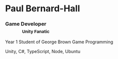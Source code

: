 <div id="header">
  <h1>Paul Bernard-Hall</h1>
  <h3>
    Game Developer <br />
    &nbsp;&nbsp;&nbsp;&nbsp;&nbsp;&nbsp;&nbsp;&nbsp;&nbsp;&nbsp;&nbsp;&nbsp;&nbsp;
    <sub>Unity Fanatic</sub>
  </h3>
</div>

<div id="bio">
  <p>Year 1 Student of George Brown Game Programming</p>
  <p>Unity, C#, TypeScript, Node, Ubuntu</p>
</div>

<!--

<div id="music">
  <sub>
    🎵 A Squire Of the
    <a href="https://www.youtube.com/@ScholastumProvost">Scholastum</a>
    at Castle Libratus 
  </sub><br />
  <sub>
    🎵 Planeswalking across the endless
    <a href="https://www.youtube.com/@chronoscapes_">Chronoscapes</a>
  </sub><br />
  <sub>
    🎵 Fellow Human
    <a href="https://www.youtube.com/watch?v=R47uzn-qFRY">Weather Channel</a>
    enjoyer
  </sub><br />
  <sub>
    🎵 Riding the
    <a href="https://www.youtube.com/watch?v=pJH7GuhqOcs">Monorail</a>
    through ዪ̵̝̠̇̄ሃ̴̧̛̣̹̽ረ̴̰̱͎̈́̍͝ቹ̷͖̲̈́͊ⶴ̴̛̻̣ͅ
  </sub>
  <details>
    <summary><h4>Expand for Much More Music</h4></summary>
    <sub>
      🎵 Marching to Bran Castle with the Great
      <a href="https://www.youtube.com/channel/UCILwGv6CVLn4B4oYdzzeUOQ">VINNTASH</a>
    </sub><br />
    <sub>
      🎵 Brooding in
      <a href="https://www.youtube.com/@OpalVessel">Opal Vessel's</a>
      Dark Ambience & Barber Beats
    </sub><br />
    <sub>
      🎵 Entirely Consumed by
      <a href="https://www.youtube.com/watch?v=GENZTmioPyU">t e l e p a t h</a>
      &nbsp; テレパシー能力者 - 星間性交
    </sub><br />
    <sub>
      🎵 At peace where the
      <a href="https://www.youtube.com/watch?v=dxO-DeAEZDM">desert sand feels warm at night</a>
      &nbsp; 夢の砂漠
      </sub><br />
    <sub>
      🎵 What is
      <a href="https://www.youtube.com/@What_Is_Mabisyo">Mabisyo</a>
    </sub>
    <br /><br />
  </details>
</div>

<hr />

<div id="tech">
  <h3>Here are some of the things I use the most:</h3>

  <p>
    <a href="https://javascript.info/">JavaScript</a> /
    <a href="https://www.typescriptlang.org/">TypeScript</a>
  </p>
  <p>
    Game Dev with <a href="https://phaser.io/">Phaser</a>
    and <a href="https://react.dev/">React</a>
  </p>
  <p>
    Image Editing with <a href="https://krita.org/en/">Krita</a> and
    <a href="https://www.aseprite.org/">Aesprite</a>
  </p>
  <p>
    2D Skeletal Animation with
    <a href="https://esotericsoftware.com/">Spine 2D</a>
  </p>
  <p>Map Editing with <a href="https://www.mapeditor.org/">Tiled</a></p>
  <p>
    Normal Map Creation with
    <a href="https://azagaya.itch.io/laigter">Laigter</a>
  </p>
  <p>Android & iOS with <a href="https://capacitorjs.com/">Capacitor</a></p>
  <p>
    Hosting on <a href="https://ubuntu.com/">Ubuntu</a> with
    <a href="https://nodejs.org/">Node.js</a>,
    <a href="https://nginx.org/">NGINX</a>, and
    <a href="https://pm2.keymetrics.io/">PM2</a>
  </p>
  <p>
    Protected with <a href="https://www.cloudflare.com/">Cloudflare</a> and
    <a href="https://certbot.eff.org/">Certbot</a>
  </p>
</div>

<div id="blog">
  <hr />
  <details open>
    <summary><h3>Blog</h3></summary>
    <hr />
    <div class="latest-post blog-post" id="Sat,Feb,1,2025">
      <h3>&nbsp;&nbsp;&nbsp;&nbsp; Sat Feb 1, 2025</h3>
    	<p>I wanted to make a post at the end of first semester, but ended up getting a very bad cold along with the kids, and by the time it went away, the second semester was starting!</p>
    	<p>First semester went really well, I got A's in everything except B in English, and I did not pass math (which I was kind of expecting from the start). However, when I realized it would be best to just retake it, it let me put a lot more work in some other courses, and I am really happy with what I was able to learn and create in them. Retaking math this semester and doing one in the summer term is not so bad.</p>
    	<p>I made a 1 min 30 second trailer for a game concept. I created 3 levels, made a navmesh and setup agents, made waypoints based on where I wanted to film, and manually recorded it. You can tell it was controlled by me holding the right mouse in edit mode because it's a little shaky. Also learned about materials, lighting, importing and modifying 3d models, and a bunch more.</p>
      <h3>Click the image below to view the video on YouTube:</h3>
      <a href="http://www.youtube.com/watch?feature=player_embedded&v=DSr4jr6KHEI" target="_blank">
        <img src="http://img.youtube.com/vi/DSr4jr6KHEI/0.jpg" alt="" width="500" />
      </a>
      <br /><br />
      <p>Another thing I have been having a lot of fun learning about is the HDRP. I am honestly surprised my laptop can handle it (mostly...) and the built in cloud and water systems are breathtaking. The ship floating is a bit shaky here because it is just matching the position / rotation of a sample of the water surface, instead of actually using buoyancy. The underwater caustics, and fog... I thought at first I didn't care about high fidelity graphics as much, until making stuff with them myself.</p>
      <table>
        <tr>
          <td width="500">
            <video src="https://github.com/user-attachments/assets/4b47b91b-4ff1-47f1-af83-357b94724dbe" controls="controls"></video>
          </td>
          <td width="0%">
          </td>
          <td width="0%">
          </td>
        </tr>
      </table>
      <br />
      <p>Overall I have spent maybe an equal amount of time between 2D and 3D. The 2D lighting system and 2DShadowCaster components are sweet. Laigter is still the perfect tool for quickly generating some normals. However, I have started to notice situations where it would be handy to know how to manually edit or tweak one.</p>
        <table>
        <tr>
          <td width="500">
            <video src="https://github.com/user-attachments/assets/fc31269e-efb3-4c52-a1e0-5e89fd4039cf" controls="controls"></video>
          </td>
          <td width="0%">
          </td>
          <td width="0%">
          </td>
        </tr>
      </table>
      <br />
      <p>Now what I really want to learn is multiplayer. I have had success getting one multiplayer netcode-for-gameobjects example working, and I *think* I was able to create a build I could run headless that would automatically start a server. However, I was not able to get it running on my Ubuntu VPS and connect to it... In fact I think it might have crashed the server (it's a micro vps so pretty limited resources..) </p>
    <p>Eventually my goal will be to learn Unity ECS and Netcode-For-Entities, but it does seem a lot more complicated, so that will be a long term goal. I am thinking a 2D multiplayer game built with ECS could get some impressive scaling.</p>
      <p>But for now I will be really focusing 100% of any extra time on Math. Because of a conflict, and needing to redo Math 1, I am only taking 5 courses this semester, and will take 2 in the summer term. That should make it easier to ensure I do well in Math.</p>
    </div>
    <hr />
    <details id="older-posts">
      <summary><h3>Click for Older Posts</h3></summary>
      <hr />
      <div class="blog-post" id="Fri,Nov,8,2024">
        <h3>&nbsp;&nbsp;&nbsp;&nbsp; Fri Nov 8, 2024</h3>
        <p>Math is kicking my ass 🥲</p>
        <p>Ran out of time and did not make good use of available resources. I should have asked for more help from the start of the class. Trying to "catch up" on all of high school math essentially from scratch has also been a lot of work. All of my other classes are going well though, I think I am around a 70-80% in them. Personal Finance is one of the more tricky ones, but I actually did enjoy the learning about Time-Value-Money calculations, and taxes.</p>
        <p>I am really enjoying learning Unity and C#. Domain reloads, even on a lightweight 2D project feel really slow sometimes. I have to mess around with a couple of the fast reload packages out there. I know there are some other limitations to using those, such as it wont pick up changes to certain levels of code unless a full domain reload is done still. Being able to save changes made in inspector during play mode / have them save when play mode is left would be nice too.</p>
        <p>I was able to get one of the small mainly UI-Based games built for WebGL and hosted on my server / website though so that was cool! Now we are starting to get into sprites, player controllers, collisions, and enemies.</p>
        <p>I honestly did not think I would go back to school, and I am loving it so far. I know if I refocus my efforts around Math I can learn it.</p>
      </div>
      <hr />
      <div class="blog-post" id="Sun,Sep,29,2024">
      <h3>&nbsp;&nbsp;&nbsp;&nbsp; Sun Sep 29, 2024</h3>
      <p>Really happy with the server setup so far:</p>
      <ul>
        <li>Firebase with Google OAuth</li>
        <li>Firebase RTDB for token revocation status</li>
        <li>Express server for Sign Up, HTTP</li>
        <li>Local MariaDB for my User Data</li>
        <li>uwsjs websocket server</li>
        <li>
          Redis for
          <ul>
            <li>Websocket Message Brokering</li>
            <li>Websocket Room Management</li>
            <li>Server Side Active Game Data</li>
          </ul>
        </li>
      </ul>
      <p>
        I already knew to use Redis for room management, but I did not realize it
        could be used to help scale something like uwsjs by brokering messages
        between uwsjs servers running in a cloud environment.
      </p>
      <p>
        I was wanting to use this backend with Phaser, but phaser-on-nodejs only
        supports 3.55 as the highest, and I have not been able to get it working
        with an updated version... yet...
      </p>
      <p>
        While I still want to work on making that happen, for now I will create an
        extremely basic engine to use server and client side. I was thinking about
        using a more minimal framework than phaser (like a stand-aline physics
        engine on the backend and a simpler render engine for client), but this is
        a good opportunity to learn and I am kinda excited to try.
      </p>
      <p>
        I am definitely going to be getting some help from this legendary
        article:<br />
        <a
          href="https://www.gabrielgambetta.com/client-server-game-architecture.html">gabrielgambetta.com/client-server-game-architecture</a>
      </p>
      <p>
        There are 4 main parts the article discusses, each being critical for a
        multiplayer game:
      </p>
      <ul>
        <li>Client Side Prediction</li>
        <li>Server Side Reconciliation</li>
        <li>Entity Interpolation</li>
        <li>Lag Compensation</li>
      </ul>
      <p>
        I only have a vague understanding of these things, so trying to implement
        them myself will be really fun. Here is one excerpt from the article I
        thought was really interesting on entity interpolation:
      </p>
      <blockquote>
        "...;the trick is how to show the player what happens inbetween. The key
        to the solution is to show the other players in the past relative to the
        user’s player."
      </blockquote>
      <p>
        I found this interesting becuase as a long time MMORPG player, I would
        occasionally play with someone sitting right next to me. And I would
        notice if we were running "together" sometimes, on my screen they would
        appear slighly behind me, while on their screen I would appear slightly
        behind them.
      </p>
      <p>
        I can only assume this could have something to do with the aforementioned
        entity interpolation implementation.
      </p>
    </div>
    <hr />
      <div class="blog-post" id="Mon,Sep,23,2024">
        <h3>&nbsp;&nbsp;&nbsp;&nbsp; Mon Sep 23, 2024</h3>
        <p>
          I recently setup a login/auth system using Node.JS, MariaDB, Firebase,
          and Sign in with Google. Initially I was going to setup the systems
          directly, but realizing Firebase could handle a lot of the work, and I
          wouldn't need to pay the Google/Apple developer account fees made me
          give it a try.
        </p>
        <p>
          It is very weird having a user system and database and not storing any
          passwords for them! I also love not having to worry about password reset
          systems and all the other things required for a secure and functional
          login system. I managed to get the checks for token revokation to be
          done through a Firebase Realtime Database. Since it's just a key/value
          store, I am thinking i could move this to a local REDIS server instead,
          but it's working quite well so far.
        </p>
        <p>
          Now to setup the actual websocket server which I will be using
          uwebsockets.js for.
        </p>
      </div>
      <hr />
      <div class="blog-post" id="Thu,Sep,23,2024">
        <h3>&nbsp;&nbsp;&nbsp;&nbsp; Thu Sep 19, 2024</h3>
        <p>Trying to catch up on math 🫠</p>
        <p>
          This has also given me an opportunity to look into LaTeX. I first
          discovered it when looking to document some formula for a space games
          physics.
        </p>
        <p><sub>Some notes I am making</sub></p>
        <img
          src="https://github.com/user-attachments/assets/58204d07-2909-43a8-9376-916df3585ae3"
          width="500"
        />
        <br />
        <br />
        <p>
          Play with LaTeX in-browser here:
          <a href="https://latex.js.org/playground.html"
            >latex.js.org/playground</a
          >
        </p>
      </div>
      <hr />
      <div class="blog-post" id="Fri,Sep,06,2024">
        <h3> &nbsp;&nbsp;&nbsp;&nbsp; Fri Sep 6, 2024</h3>
        <img
          src="https://github.com/user-attachments/assets/1b91753c-b0c3-4207-a904-0459c3e83293"
          width="500"
        />
        <br />
        <h1>🇺🇦 💔</h1>
      </div>
      <hr />
      <div class="blog-post" id="Tue,Sep,03,2024">
        <h3> &nbsp;&nbsp;&nbsp;&nbsp; Tue Sep 3, 2024</h3>
        <p>
          College Day 1. Game Programming at George Brown. It feels a bit surreal,
          but I am extremely excited.
        </p>
        <p>
          I have wanted to make a post over the past two weeks on a multi-part
          dragon I am drawing and then animating, but every time I started a post,
          I noticed something I wanted to change.
        </p>
        <p>
          Here it is with a quick background added. Creating varied landscapes and
          backgrounds is one of the next things I want to start practising.
        </p>
        <p>
          The final step is rigging and animating in Spine 2D. I have raised and
          lowered wings for each side, so I will be able to make flying animation.
          Pictured are the resting wings.
        </p>
        <img
          src="https://github.com/user-attachments/assets/782fb17b-d800-4c40-8967-3b01d4dfb16e"
          width="500"
        />
        <p>When I get some more time I will upload some progress pictures.</p>
      </div>
      <hr />
      <div class="blog-post" id="Tue,Aug,20,2024">
        <h3>&nbsp;&nbsp;&nbsp;&nbsp; Tue Aug 20, 2024</h3>
        <p>
          Sadly noticed my nib was dead on Monday, thanfully replacements are
          coming.
        </p>
        <img
          src="https://github.com/user-attachments/assets/62e88103-7365-499f-afcd-32813b288dc6"
          width="500"
        /><br /><br />
        <p>
          I found out that I could apply gradient map to textures on brushes,
          which adds a lot of depth and shading in a single stroke. While all
          these examples are of "Texture - Reptile", the gradients look very
          similar applied to other textures. These are beautiful, and this is
          definitely going to help for metallic surfaces too.
        </p>
        <p>
          Find the Gold / Pearl gradients here:
          <a
            href="https://krita-artists.org/t/gold-and-pearl-gradients-set-for-krita/85040"
          >gold-and-pearl-gradients</a>
        </p>
        <img
          src="https://github.com/user-attachments/assets/bb0fe4bb-3c28-41b5-b169-4f47cfcf3dd1"
          width=""
        />
        <br /><br />
        <p>Made a rainbow cloud brush:</p>
        <img
          src="https://github.com/user-attachments/assets/55f7ed5e-e7d1-4b5e-b7d1-7f11fdad1016"
          width="500"
        />
        <br />
        <br />
        <p>
          I found a brush pack that really captures the thick paint amazingly. You
          can see it in the background undr my name.
        </p>
        <p>
          Find the brush pack here:
          <a href="https://krita-artists.org/t/memileo-impasto-brushes/92952"
            >Memileo Impasto Brushes</a
          >
        </p>
        <img
          src="https://github.com/user-attachments/assets/b6cf75e8-db07-4aef-afaa-1e16942a2d46"
          width="500"
        />
        <br /><br />
      </div>
      <hr />
      <div class="blog-post" id="Sat,Aug,17,2024">
        <h3>&nbsp;&nbsp;&nbsp;&nbsp; Sat Aug 17, 2024</h3>
        <p>
          Lots of updates. This week I have been working on clouds, skin, plants
          and trees.
        </p>
        <h3>Cloud Study</h3>
        <img
          src="https://github.com/user-attachments/assets/758d4d52-9a00-428e-9570-a91a4634cc47"
          width="500"
        />
        <p>These are my two favorites from the cloud study:</p>
        <img
          src="https://github.com/user-attachments/assets/f9cd0a9d-046b-494a-809d-ff2a8270db42"
          width="250"
        />
        <img
          src="https://github.com/user-attachments/assets/ddc8a289-5a64-4327-a5ca-13d33c30ca9b"
          width="250"
        />
        <p>
          I also had a lighter background ready so I can see how that changes
          them. It made me realize I can't rely on the background for shading the
          clouds and need to mix in the light/darker shade myself if I want it to
          show on both light/dark backgrounds.
        </p>
        <p>
          You can see here is where I realized the white cloud didn't really have
          any darker shades because I was relying on the black background for
          that. However the purple cloud I added the shading myself.
        </p>
        <img
          src="https://github.com/user-attachments/assets/905171ea-db59-4e93-b89c-7a60ecba1d3f"
          width="250"
        />
        <img
          src="https://github.com/user-attachments/assets/d505eab8-2fd3-44af-a7cb-68b537217e30"
          width="250"
        />
        <h3>Skin Study:</h3>
        <p>
          I need to play with the different pore brushes, but I am getting an idea
          of how to make skin.
        </p>
        <img
          src="https://github.com/user-attachments/assets/204ab961-3d37-486d-aad4-6120d9a76443"
          width="500"
        />
        <h3>Greenery Study</h3>
        <p>
          I got a good start on trees and bushes. I want to make a little personal
          library of pre-made assets.
        </p>
        <img
          src="https://github.com/user-attachments/assets/4612412e-76bf-4df6-a87b-8c94ffb19909"
          width="500"
        />
        <p>
          I am going to do some bushes or trees with a separate branch layer, so
          if I wanted to let you gather from a bush I could use a particle effect
          during the gatherng and then remove the leaf layer to represent a
          depleated resource
        </p>
        <img
          src="https://github.com/user-attachments/assets/c3b59ae0-3f06-4b5a-89ab-f00e712213f8"
          width="250"
        />
        <img
          src="https://github.com/user-attachments/assets/5ce4ea8c-7bdd-4305-a38a-71db98256e44"
          width="250"
        />
        <h3>Cloth / Fabric</h3>
        <p>
          Along with Metal this has been a tricky one so far... While there are
          some canvas textures, there is no canvas brush by default or in any
          brush pack I found so far.
        </p>
        <p>
          So I created my own canvas texture brushes. Selecting the texture, and
          then changing the TEXTURE blend mode to "Lightness Map" was all I needed
          to do to get this effect. Pixel Engine. (Blend mode under the brush
          texture pattern options, not general brush blend mode)
        </p>
        <p>
          Left Texture: "Woof Tissue" for Burlap - Right texture: "01 Canvas" for
          a finer thread appearance
        </p>
        <img
          src="https://github.com/user-attachments/assets/ab71cf47-8526-4073-8e30-1a644db98d9f"
          width="250"
        />
        <img
          src="https://github.com/user-attachments/assets/4800cbeb-b1a8-4f86-954e-2d23cc15193b"
          width="250"
        />
        <h3>Drawing, rigging, and animating a full model</h3>
        <p>
          I decided to draw a model as if it was an artists poseable mannequin. I
          figure this will be the easiest way to start learning how to make
          human-ish movements.
        </p>
        <p>
          First I drew each separate part in Krita, and exported it to another
          file where I merged each body part as a single layer or group. Then I
          imported each part into Spine, create a skeleton, and attached the parts
          to the skeleton.
        </p>
        <img
          src="https://github.com/user-attachments/assets/bb34e109-daa4-456e-8f24-c07fd5d51da3"
          width="369"
        />
        <img
          src="https://github.com/user-attachments/assets/00e3d58c-8339-49b5-b705-b9fa46f6b129"
          width="200"
        />
        <p>
          Then I was able to get a (very rudimentary) wave animation keyed out.
        </p>
        <img
          src="https://github.com/user-attachments/assets/73c3a0f4-a0a0-4a29-9cd6-d7d989b8637d"
          width="300"
        />
        <h3>Dragon Skin Reborn</h3>
        <p>
          I added a few more colors to the dragon skin pattern. I also realized I
          will need to come up with something else for actual scales. I reawlly
          love this texture and how this is coming along. Can't wait to actually
          draw and animate the dragon.
        </p>
        <p>Dragon Skin Purple & Green</p>
        <img
          src="https://github.com/user-attachments/assets/0c581166-4370-495f-af60-7e794ce1062b"
          width="250"
        />
        <img
          src="https://github.com/user-attachments/assets/d96a051a-ce4b-40b9-90e9-7a22a719d0aa"
          width="250"
        />
       <br /><br />
        <h3>What's next...</h3>
        <p>
          The coming week I will be focusing more on character models and
          animation. I need to make side-profile versions, and then try making
          walk/run/jump animations. Also dragons. And fire.
        </p>
        <br />
      </div>
      <hr />
      <div class="blog-post" id="Mon,Aug,12,2024">
        <h3>&nbsp;&nbsp;&nbsp;&nbsp; Mon Aug 12, 2024</h3>
        <p>
          I am getting familiar with different brushes in Krita, and hoarding any
          good bundles I can find. Advanced brushes can make certian things,
          particuarilly textures and hair, a lot easier.
        </p>
        <p>
          I have been trying a few different methods to make dragon scales, this
          one being made with a reptile texture brush and a few layers underneath.
        </p>
        <img
          src="https://github.com/user-attachments/assets/cdb8e77b-32a5-40e7-b1cf-4c0ae6581d45"
          width="500"
        />
        <br /><br />
        <p>I also found a cloud brush makes nice looking clouds very easily.</p>
        <img
          src="https://github.com/user-attachments/assets/cfce4486-276a-461d-9a08-c088f2899dee"
          width="500"
        />
        <br /><br />
        <p>Here are some of my favorite brush packs so far:</p>
        <p><a href="https://krita-artists.org/t/rakurri-brush-set-v2-free-krita-brushes/33709">
          Rakurri Brush Set V2
        </a></p>
        <p><a href="https://krita-artists.org/t/fizzyflowers-essential-brushset-version-2-with-400-brushes-cloud-paint-hair-fur-fx-foilage-trees-leaves-texture-smudge-and-more/38580">
          FizzyFlowers Essential Brushset V2
        </a></p>
        <p><a href="https://krita-artists.org/t/grass-and-fields-brush-pack/60253">
          Grass and Fields Brush Pack - KMC Visuals
        </a></p>
        <p><a href="https://krita-artists.org/t/basic-cloud-brushes/66120">
          Basic Cloud Brushes - Bea2
        </a></p>
      </div>
      <hr />
      <div class="blog-post" id="Fri,Aug,09,2024">
        <h3>&nbsp;&nbsp;&nbsp;&nbsp; Fri Aug 9, 2024</h3>
        <p>
          For the past month or so I have been learning
          <a href="https://esotericsoftware.com/">Spine 2D</a>. Spine lets you
          create skeletal based animations, which can greatly reduce filesize
          compared to using spritesheets. It also makes it easier to create
          natural feeling animations, as it can interpolate between keyframes for
          you. Spine pro also supports meshes and mesh deformation, which can be
          weighted to bones so moving a bone can deform specific vertices
        </p>
        <p>Here is a small example of making a butterfly animation</p>
        <h3>1: Source Image</h3>
        <img
          src="https://github.com/user-attachments/assets/72dee77a-6efa-4630-aef6-8e731454a696"
          width="500"
        />
        <h3>2: Dissecting it in Krita</h3>
        <img
          src="https://github.com/user-attachments/assets/69d8de10-b5b6-40dc-b278-2bce7fbac0a9"
          width="500"
        />
        <h3>3: Rigging each part together in Spine with a skeleton</h3>
        <img
          src="https://github.com/user-attachments/assets/b3685bcb-bee5-4c06-b5fe-b84788293908"
          width="500"
        />
        <h3>4: Keying the animation in Spine</h3>
        <img
          src="https://github.com/user-attachments/assets/a08c02c2-9082-4c69-b0e2-3d647219542f"
          width="500"
        />
      </div>
      <hr />
    </details>
    </div>
    
<div id="tech-icons">
  <br />
  <img src="icons\html5-original.svg" alt="" width="75" height="75" />&nbsp;
  <img src="icons\css3-original.svg" alt="" width="75" height="75" />&nbsp;
  <img
    src="icons\javascript-original.svg"
    alt=""
    width="75"
    height="75"
  />&nbsp;
  <img
    src="icons\typescript-original.svg"
    alt=""
    width="75"
    height="75"
  />&nbsp;
  <br />
  <img
    src="icons\phaser-web-sm_added-padding.png"
    alt=""
    width="75"
    height="75"
  />&nbsp;
  <img
    src="icons\tiled-white_added-bg.png"
    alt=""
    width="100"
    height="75"
  />&nbsp; <img src="icons\laighter.png" alt="" width="135" height="75" />&nbsp;
  <br/>
  <img
    src="icons\nodejs-original-wordmark.svg"
    alt=""
    width="75"
    height="75"
  />&nbsp;
  <img
    src="icons\react-original-wordmark-cropped.svg"
    alt=""
    width="75"
    height="75"
  />&nbsp;
  <img
    src="icons\capacitor-original-wordmark.svg"
    alt=""
    width="75"
    height="75"
  />&nbsp;
  <img
    src="icons\ubuntu-original-wordmark.svg"
    alt=""
    width="75"
    height="75"
  />&nbsp;
  <img src="icons\nginx-original.svg" alt="" width="75" height="75" />&nbsp;
  <img
    src="icons\cloudflare-original-wordmark.svg"
    alt=""
    width="75"
    height="75"
  />&nbsp;
</div>

-->

<!-- Notes & Others

  <img src="icons\aesprite-with-icon_added-padding.png" alt="" width="100" height="75">&nbsp;
  <img src="icons\npm-original-wordmark.svg" alt="" width="75" height="75">&nbsp;
  <img src="icons\express-original-wordmark.svg" alt="" width="75" height="75">&nbsp;
  <img src="icons\socketio-original-wordmark.svg" alt="" width="75" height="75">&nbsp;
  <img src="icons\mysql-original-wordmark.svg" alt="" width="75" height="75">&nbsp;
  <img src="icons\mongodb-original-wordmark.svg" alt="" width="75" height="75">&nbsp;
  <img src="icons\redis-original-wordmark.svg" alt="" width="75" height="75">&nbsp;
  <img src="icons\electron-original.svg" alt="" width="75" height="75">&nbsp;
  <img src="icons\git-original-wordmark.svg" alt="" width="75" height="75">&nbsp;
  <img src="icons\github-original-wordmark.svg" alt="" width="75" height="75">&nbsp;
  <img src="icons\vscode-original-wordmark.svg" alt="" width="75" height="75">&nbsp;
  <img src="icons\postman-original-wordmark.svg" alt="" width="75" height="75">&nbsp;
  <img src="icons\ssh-original-wordmark.svg" alt="" width="75" height="75">&nbsp;

  For the cursed text I used "Sous Cheffe" from
  https://glyphy.io/font-generator/cursed-text
  then put the result of that into this with a lower crazyness level
  with cursed enabled for top middle and bottom
  https://cursedtext.com/

  To get proper folding with HTML in this .md file I had to change
  Editor: folding strategy = "Indentation"
-->
